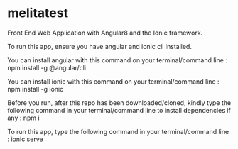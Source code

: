 # melitatest
Front End Web Application with Angular8 and the Ionic framework.

To run this app, ensure you have angular and ionic cli installed.

You can install angular with this command on your terminal/command line : npm install -g @angular/cli

You can install ionic with this command on your terminal/command line : npm install -g ionic

Before you run, after this repo has been downloaded/cloned, kindly type the following command in your terminal/command line to install dependencies if any : npm i 

To run this app, type the following command in your terminal/command line : ionic serve
